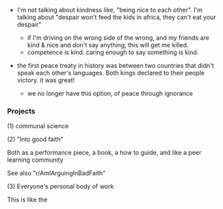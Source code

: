 - I'm not talking about kindness like, "being nice to each other". I'm talking about "despair won't feed the kids in africa, they can't eat your despair"
	- if I'm driving on the wrong side of the wrong, and my friends are kind & nice and don't say anything, this will get me killed. 
	- competence is kind. caring enough to say something is kind.


- the first peace treaty in history was between two countries that didn't speak each other's languages. Both kings declared to their people victory. it was great!
	- we no longer have this option, of peace through ignorance

	
### Projects

(1) communal science 



(2) "Into good faith"

Both as a performance piece, a book, a how to guide, and like a peer learning community

See also "r/AmIArguingInBadFaith"


(3) Everyone's personal body of work

This is like the 